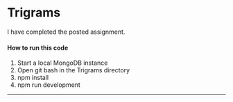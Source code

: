 # Trigrams

I have completed the posted assignment.

####  How to run this code
1. Start a local MongoDB instance
2. Open git bash in the Trigrams directory
3. npm install
4. npm run development
---- 